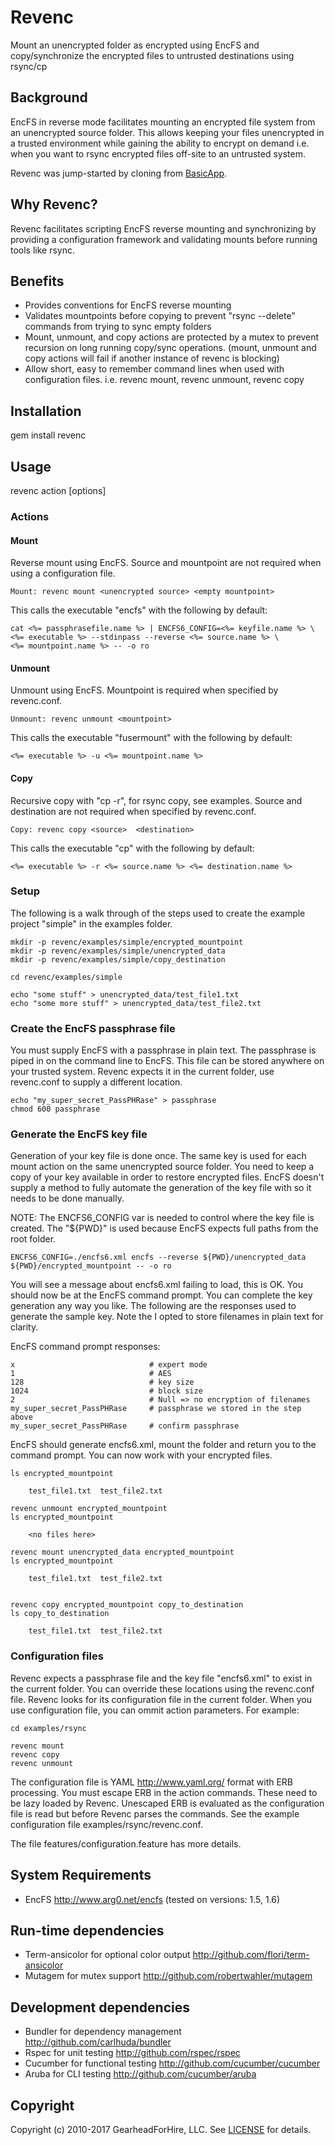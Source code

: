 Revenc
======

Mount an unencrypted folder as encrypted using EncFS and copy/synchronize the
encrypted files to untrusted destinations using rsync/cp

Background
----------

EncFS in reverse mode facilitates mounting an encrypted file system
from an unencrypted source folder.  This allows keeping your files unencrypted
in a trusted environment while gaining the ability to encrypt on demand
i.e. when you want to rsync encrypted files off-site to an untrusted system.

Revenc was jump-started by cloning from
[BasicApp](https://github.com/robertwahler/basic_app).

Why Revenc?
-----------

Revenc facilitates scripting EncFS reverse mounting and synchronizing by
providing a configuration framework and validating mounts before running tools
like rsync.

Benefits
--------

* Provides conventions for EncFS reverse mounting
* Validates mountpoints before copying to prevent "rsync --delete" commands
  from trying to sync empty folders
* Mount, unmount, and copy actions are protected by a mutex to prevent
  recursion on long running copy/sync operations.  (mount, unmount and
  copy actions will fail if another instance of revenc is blocking)
* Allow short, easy to remember command lines when used with configuration files.
  i.e. revenc mount, revenc unmount, revenc copy

Installation
------------

gem install revenc

Usage
-----

revenc action [options]

### Actions ###

#### Mount ####

Reverse mount using EncFS. Source and mountpoint are not required when
using a configuration file.

    Mount: revenc mount <unencrypted source> <empty mountpoint>

This calls the executable "encfs" with the following by default:

    cat <%= passphrasefile.name %> | ENCFS6_CONFIG=<%= keyfile.name %> \
    <%= executable %> --stdinpass --reverse <%= source.name %> \
    <%= mountpoint.name %> -- -o ro

#### Unmount ####

Unmount using EncFS. Mountpoint is required when specified by revenc.conf.

    Unmount: revenc unmount <mountpoint>

This calls the executable "fusermount" with the following by default:

    <%= executable %> -u <%= mountpoint.name %>

#### Copy ####

Recursive copy with "cp -r", for rsync copy, see examples.  Source and destination
are not required when specified by revenc.conf.

    Copy: revenc copy <source>  <destination>

This calls the executable "cp" with the following by default:

    <%= executable %> -r <%= source.name %> <%= destination.name %>

### Setup ###

The following is a walk through of the steps used to create the example project
"simple" in the examples folder.

    mkdir -p revenc/examples/simple/encrypted_mountpoint
    mkdir -p revenc/examples/simple/unencrypted_data
    mkdir -p revenc/examples/simple/copy_destination

    cd revenc/examples/simple

    echo "some stuff" > unencrypted_data/test_file1.txt
    echo "some more stuff" > unencrypted_data/test_file2.txt

### Create the EncFS passphrase file ###

You must supply EncFS with a passphrase in plain text. The passphrase is piped in on the command line
to EncFS.  This file can be stored anywhere on your trusted system.  Revenc expects it in the
current folder, use revenc.conf to supply a different location.

    echo "my_super_secret_PassPHRase" > passphrase
    chmod 600 passphrase

### Generate the EncFS key file ###

Generation of your key file is done once.  The same key is used for each mount action on the same
unencrypted source folder.  You need to keep a copy of your key available in order to restore encrypted files.
EncFS doesn't supply a method to fully automate the generation of the key file with so it needs
to be done manually.

NOTE: The ENCFS6_CONFIG var is needed to control where the key file is created.  The "${PWD}" is
used because EncFS expects full paths from the root folder.

    ENCFS6_CONFIG=./encfs6.xml encfs --reverse ${PWD}/unencrypted_data  ${PWD}/encrypted_mountpoint -- -o ro

You will see a message about encfs6.xml failing to load, this is OK.  You should now be at the EncFS
command prompt.  You can complete the key generation any way you like.  The following are the responses
used to generate the sample key.  Note the I opted to store filenames in plain text for clarity.

EncFS command prompt responses:

    x                              # expert mode
    1                              # AES
    128                            # key size
    1024                           # block size
    2                              # Null => no encryption of filenames
    my_super_secret_PassPHRase     # passphrase we stored in the step above
    my_super_secret_PassPHRase     # confirm passphrase


EncFS should generate encfs6.xml, mount the folder and return you to the command prompt. You can
now work with your encrypted files.

    ls encrypted_mountpoint

        test_file1.txt  test_file2.txt

    revenc unmount encrypted_mountpoint
    ls encrypted_mountpoint

        <no files here>

    revenc mount unencrypted_data encrypted_mountpoint
    ls encrypted_mountpoint

        test_file1.txt  test_file2.txt


    revenc copy encrypted_mountpoint copy_to_destination
    ls copy_to_destination

        test_file1.txt  test_file2.txt


### Configuration files ###

Revenc expects a passphrase file and the key file "encfs6.xml" to exist in the
current folder.  You can override these locations using the revenc.conf file.  Revenc
looks for its configuration file in the current folder. When you use configuration file,
you can ommit action parameters. For example:

    cd examples/rsync

    revenc mount
    revenc copy
    revenc unmount

The configuration file is YAML http://www.yaml.org/ format with ERB processing. You must
escape ERB in the action commands.  These need to be lazy loaded by Revenc. Unescaped
ERB is evaluated as the configuration file is read but before Revenc parses the commands.
See the example configuration file examples/rsync/revenc.conf.

The file features/configuration.feature has more details.

System Requirements
-------------------

* EncFS http://www.arg0.net/encfs  (tested on versions: 1.5, 1.6)

Run-time dependencies
---------------------

* Term-ansicolor for optional color output <http://github.com/flori/term-ansicolor>
* Mutagem for mutex support <http://github.com/robertwahler/mutagem>

Development dependencies
------------------------

* Bundler for dependency management <http://github.com/carlhuda/bundler>
* Rspec for unit testing <http://github.com/rspec/rspec>
* Cucumber for functional testing <http://github.com/cucumber/cucumber>
* Aruba for CLI testing <http://github.com/cucumber/aruba>

Copyright
---------

Copyright (c) 2010-2017 GearheadForHire, LLC. See [LICENSE](LICENSE) for details.
